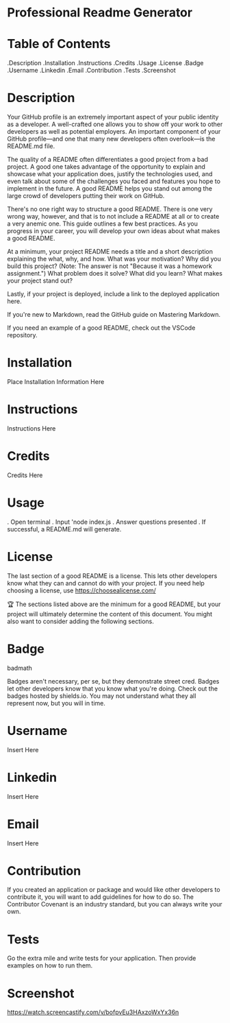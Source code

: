 # Professional Readme Generator
# Table of Contents
.Description
.Installation
.Instructions
.Credits
.Usage
.License
.Badge
.Username
.Linkedin
.Email
.Contribution
.Tests
.Screenshot
# Description
Your GitHub profile is an extremely important aspect of your public identity as a developer. A well-crafted one allows you to show off your work to other developers as well as potential employers. An important component of your GitHub profile—and one that many new developers often overlook—is the README.md file.

The quality of a README often differentiates a good project from a bad project. A good one takes advantage of the opportunity to explain and showcase what your application does, justify the technologies used, and even talk about some of the challenges you faced and features you hope to implement in the future. A good README helps you stand out among the large crowd of developers putting their work on GitHub.

There's no one right way to structure a good README. There is one very wrong way, however, and that is to not include a README at all or to create a very anemic one. This guide outlines a few best practices. As you progress in your career, you will develop your own ideas about what makes a good README.

At a minimum, your project README needs a title and a short description explaining the what, why, and how. What was your motivation? Why did you build this project? (Note: The answer is not "Because it was a homework assignment.") What problem does it solve? What did you learn? What makes your project stand out?

Lastly, if your project is deployed, include a link to the deployed application here.

If you're new to Markdown, read the GitHub guide on Mastering Markdown.

If you need an example of a good README, check out the VSCode repository.

# Installation
Place Installation Information Here
# Instructions
Instructions Here
# Credits
Credits Here
# Usage
. Open terminal
. Input 'node index.js
. Answer questions presented
. If successful, a README.md will generate.
# License
The last section of a good README is a license. This lets other developers know what they can and cannot do with your project. If you need help choosing a license, use https://choosealicense.com/

🏆 The sections listed above are the minimum for a good README, but your project will ultimately determine the content of this document. You might also want to consider adding the following sections.

# Badge
badmath

Badges aren't necessary, per se, but they demonstrate street cred. Badges let other developers know that you know what you're doing. Check out the badges hosted by shields.io. You may not understand what they all represent now, but you will in time.
# Username
Insert Here
# Linkedin
Insert Here
# Email
Insert Here
# Contribution
If you created an application or package and would like other developers to contribute it, you will want to add guidelines for how to do so. The Contributor Covenant is an industry standard, but you can always write your own.
# Tests
Go the extra mile and write tests for your application. Then provide examples on how to run them.
# Screenshot
https://watch.screencastify.com/v/bofpvEu3HAxzoWxYx36n
